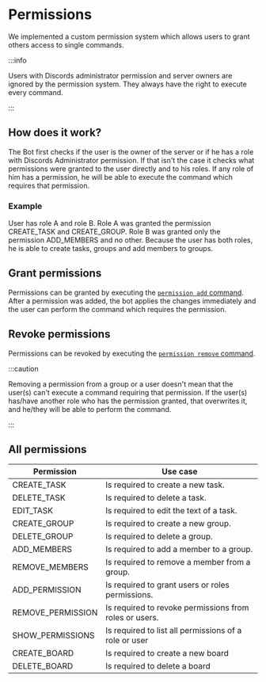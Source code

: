 # Permissions

We implemented a custom permission system which allows users to grant others access to single commands.

:::info

Users with Discords administrator permission and server owners are ignored by the permission system. They always have
the right to execute every command.

:::

## How does it work?

The Bot first checks if the user is the owner of the server or if he has a role with Discords Administrator permission.
If that isn't the case it checks what permissions were granted to the user directly and to his roles. If any role of him
has a permission, he will be able to execute the command which requires that permission.

### Example

User has role A and role B. Role A was granted the permission CREATE_TASK and CREATE_GROUP. Role B was granted only the
permission ADD_MEMBERS and no other. Because the user has both roles, he is able to create tasks, groups and add members
to groups.

## Grant permissions

Permissions can be granted by executing the [`permission add` command](all-commands.md#permission-commands). After a
permission was added, the bot applies the changes immediately and the user can perform the command which requires the
permission.

## Revoke permissions

Permissions can be revoked by executing the [`permission remove` command](all-commands.md#permission-commands).

:::caution

Removing a permission from a group or a user doesn't mean that the user(s) can't execute a command requiring that
permission. If the user(s) has/have another role who has the permission granted, that overwrites it, and he/they will be
able to perform the command.

:::

## All permissions

| Permission | Use case |
| --- | --- |
| CREATE_TASK | Is required to create a new task. |
| DELETE_TASK | Is required to delete a task. |
| EDIT_TASK|Is required to edit the text of a task. |
| CREATE_GROUP | Is required to create a new group. |
| DELETE_GROUP | Is required to delete a group. |
| ADD_MEMBERS | Is required to add a member to a group. |
| REMOVE_MEMBERS | Is required to remove a member from a group. |
| ADD_PERMISSION | Is required to grant users or roles permissions. |
| REMOVE_PERMISSION | Is required to revoke permissions from roles or users. |
| SHOW_PERMISSIONS | Is required to list all permissions of a role or user |
| CREATE_BOARD | Is required to create a new board |
| DELETE_BOARD | Is required to delete a board |
